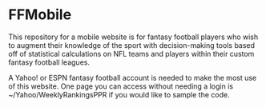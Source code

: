 # FFMobile
This repository for a mobile website is for fantasy football players who wish to augment their knowledge of the sport with decision-making tools based off of statistical calculations on NFL teams and players within their custom fantasy football leagues.

A Yahoo! or ESPN fantasy football account is needed to make the most use of this website. One page you can access without needing a login is ~/Yahoo/WeeklyRankingsPPR if you would like to sample the code.
